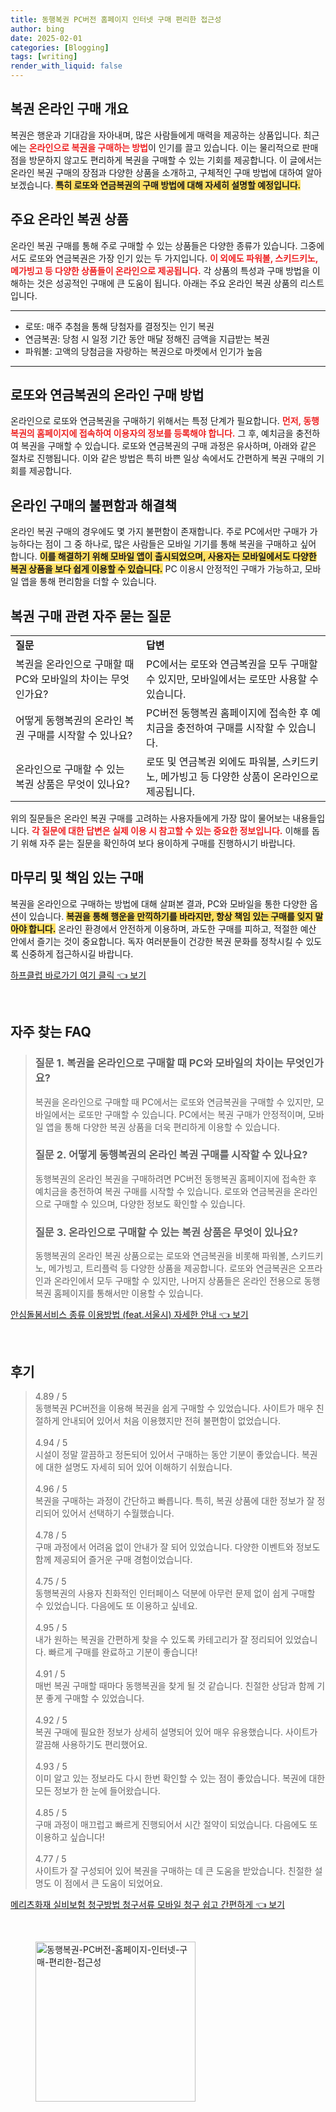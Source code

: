 ```yaml
---
title: 동행복권 PC버전 홈페이지 인터넷 구매 편리한 접근성
author: bing
date: 2025-02-01
categories: [Blogging]
tags: [writing]
render_with_liquid: false
---
```



<h2 id='복권 온라인 구매 개요'>복권 온라인 구매 개요</h2>

<p>복권은 행운과 기대감을 자아내며, 많은 사람들에게 매력을 제공하는 상품입니다. 최근에는 <b><span style="color: #ee2323;">온라인으로 복권을 구매하는 방법</span></b>이 인기를 끌고 있습니다. 이는 물리적으로 판매점을 방문하지 않고도 편리하게 복권을 구매할 수 있는 기회를 제공합니다. 이 글에서는 온라인 복권 구매의 장점과 다양한 상품을 소개하고, 구체적인 구매 방법에 대하여 알아보겠습니다. <b><span style="background-color: #ffe066;">특히 로또와 연금복권의 구매 방법에 대해 자세히 설명할 예정입니다.</span></b></p>

<h2 id='주요 온라인 복권 상품'>주요 온라인 복권 상품</h2>

<p>온라인 복권 구매를 통해 주로 구매할 수 있는 상품들은 다양한 종류가 있습니다. 그중에서도 로또와 연금복권은 가장 인기 있는 두 가지입니다. <b><span style="color: #ee2323;">이 외에도 파워볼, 스키드키노, 메가빙고 등 다양한 상품들이 온라인으로 제공됩니다.</span></b> 각 상품의 특성과 구매 방법을 이해하는 것은 성공적인 구매에 큰 도움이 됩니다. 아래는 주요 온라인 복권 상품의 리스트입니다.</p>

<hr />

<ul>
    <li>로또: 매주 추첨을 통해 당첨자를 결정짓는 인기 복권</li>
    <li>연금복권: 당첨 시 일정 기간 동안 매달 정해진 금액을 지급받는 복권</li>
    <li>파워볼: 고액의 당첨금을 자랑하는 복권으로 마켓에서 인기가 높음</li>
</ul>

<hr />

<h2 id='로또와 연금복권의 온라인 구매 방법'>로또와 연금복권의 온라인 구매 방법</h2>

<p>온라인으로 로또와 연금복권을 구매하기 위해서는 특정 단계가 필요합니다. <b><span style="color: #ee2323;">먼저, 동행복권의 홈페이지에 접속하여 이용자의 정보를 등록해야 합니다.</span></b> 그 후, 예치금을 충전하여 복권을 구매할 수 있습니다. 로또와 연금복권의 구매 과정은 유사하며, 아래와 같은 절차로 진행됩니다. 이와 같은 방법은 특히 바쁜 일상 속에서도 간편하게 복권 구매의 기회를 제공합니다.</p>

<h2 id='온라인 구매의 불편함과 해결책'>온라인 구매의 불편함과 해결책</h2>

<p>온라인 복권 구매의 경우에도 몇 가지 불편함이 존재합니다. 주로 PC에서만 구매가 가능하다는 점이 그 중 하나로, 많은 사람들은 모바일 기기를 통해 복권을 구매하고 싶어 합니다. <b><span style="background-color: #ffe066;">이를 해결하기 위해 모바일 앱이 출시되었으며, 사용자는 모바일에서도 다양한 복권 상품을 보다 쉽게 이용할 수 있습니다.</span></b> PC 이용시 안정적인 구매가 가능하고, 모바일 앱을 통해 편리함을 더할 수 있습니다.</p>

<h2 id='복권 구매 관련 자주 묻는 질문'>복권 구매 관련 자주 묻는 질문</h2>

<table>
    <tr>
        <td><b>질문</b></td>
        <td><b>답변</b></td>
    </tr>
    <tr>
        <td>복권을 온라인으로 구매할 때 PC와 모바일의 차이는 무엇인가요?</td>
        <td>PC에서는 로또와 연금복권을 모두 구매할 수 있지만, 모바일에서는 로또만 사용할 수 있습니다.</td>
    </tr>
    <tr>
        <td>어떻게 동행복권의 온라인 복권 구매를 시작할 수 있나요?</td>
        <td>PC버전 동행복권 홈페이지에 접속한 후 예치금을 충전하여 구매를 시작할 수 있습니다.</td>
    </tr>
    <tr>
        <td>온라인으로 구매할 수 있는 복권 상품은 무엇이 있나요?</td>
        <td>로또 및 연금복권 외에도 파워볼, 스키드키노, 메가빙고 등 다양한 상품이 온라인으로 제공됩니다.</td>
    </tr>
</table>

<p>위의 질문들은 온라인 복권 구매를 고려하는 사용자들에게 가장 많이 물어보는 내용들입니다. <b><span style="color: #ee2323;">각 질문에 대한 답변은 실제 이용 시 참고할 수 있는 중요한 정보입니다.</span></b> 이해를 돕기 위해 자주 묻는 질문을 확인하여 보다 용이하게 구매를 진행하시기 바랍니다.</p>

<h2 id='마무리 및 책임 있는 구매'>마무리 및 책임 있는 구매</h2>

<p>복권을 온라인으로 구매하는 방법에 대해 살펴본 결과, PC와 모바일을 통한 다양한 옵션이 있습니다. <b><span style="background-color: #ffe066;">복권을 통해 행운을 만끽하기를 바라지만, 항상 책임 있는 구매를 잊지 말아야 합니다.</span></b> 온라인 환경에서 안전하게 이용하며, 과도한 구매를 피하고, 적절한 예산 안에서 즐기는 것이 중요합니다. 독자 여러분들이 건강한 복권 문화를 정착시킬 수 있도록 신중하게 접근하시길 바랍니다.</p>


<p><a class="click-button" title="하프클럽 바로가기 여기 클릭" href="https://yellowplanner.github.io/posts/%ED%95%98%ED%94%84%ED%81%B4%EB%9F%BD-%EB%B0%94%EB%A1%9C%EA%B0%80%EA%B8%B0-%EC%97%AC%EA%B8%B0-%ED%81%B4%EB%A6%AD/" rel="dofollow">하프클럽 바로가기 여기 클릭 👈 보기</a></p><br>
<h2 id='자주_찾는_FAQ'>자주 찾는 FAQ</h2>
<div itemscope="" itemtype="https://schema.org/FAQPage"> 
<blockquote> 
<div itemscope="" itemprop="mainEntity" itemtype="https://schema.org/Question"> 
<h3 itemprop="name">질문 1. 복권을 온라인으로 구매할 때 PC와 모바일의 차이는 무엇인가요?</h3> 
<div itemscope="" itemprop="acceptedAnswer" itemtype="https://schema.org/Answer"> 
<span itemprop="text"> 
<p>복권을 온라인으로 구매할 때 PC에서는 로또와 연금복권을 구매할 수 있지만, 모바일에서는 로또만 구매할 수 있습니다. PC에서는 복권 구매가 안정적이며, 모바일 앱을 통해 다양한 복권 상품을 더욱 편리하게 이용할 수 있습니다.</p> 
</span> 
</div> 
</div> 

<div itemscope="" itemprop="mainEntity" itemtype="https://schema.org/Question"> 
<h3 itemprop="name">질문 2. 어떻게 동행복권의 온라인 복권 구매를 시작할 수 있나요?</h3> 
<div itemscope="" itemprop="acceptedAnswer" itemtype="https://schema.org/Answer"> 
<span itemprop="text"> 
<p>동행복권의 온라인 복권을 구매하려면 PC버전 동행복권 홈페이지에 접속한 후 예치금을 충전하여 복권 구매를 시작할 수 있습니다. 로또와 연금복권을 온라인으로 구매할 수 있으며, 다양한 정보도 확인할 수 있습니다.</p> 
</span> 
</div> 
</div> 

<div itemscope="" itemprop="mainEntity" itemtype="https://schema.org/Question"> 
<h3 itemprop="name">질문 3. 온라인으로 구매할 수 있는 복권 상품은 무엇이 있나요?</h3> 
<div itemscope="" itemprop="acceptedAnswer" itemtype="https://schema.org/Answer"> 
<span itemprop="text"> 
<p>동행복권의 온라인 복권 상품으로는 로또와 연금복권을 비롯해 파워볼, 스키드키노, 메가빙고, 트리플럭 등 다양한 상품을 제공합니다. 로또와 연금복권은 오프라인과 온라인에서 모두 구매할 수 있지만, 나머지 상품들은 온라인 전용으로 동행복권 홈페이지를 통해서만 이용할 수 있습니다.</p> 
</span> 
</div> 
</div> 
</blockquote> 
</div>
<p><a class="click-button" title="안심돌봄서비스 종류 이용방법 (feat.서울시) 자세한 안내" href="https://yellowplanner.github.io/posts/%EC%95%88%EC%8B%AC%EB%8F%8C%EB%B4%84%EC%84%9C%EB%B9%84%EC%8A%A4-%EC%A2%85%EB%A5%98-%EC%9D%B4%EC%9A%A9%EB%B0%A9%EB%B2%95-(feat.%EC%84%9C%EC%9A%B8%EC%8B%9C)-%EC%9E%90%EC%84%B8%ED%95%9C-%EC%95%88%EB%82%B4/" rel="dofollow">안심돌봄서비스 종류 이용방법 (feat.서울시) 자세한 안내 👈 보기</a></p><br>
<h2 id='후기'>후기</h2>
<div itemscope itemtype="https://schema.org/Product">
  <blockquote>
  <div itemprop="review" itemscope itemtype="https://schema.org/Review">
      <div itemprop="reviewRating" itemscope itemtype="https://schema.org/Rating"> <span itemprop="ratingValue">4.89</span> / <span itemprop="bestRating">5</span> </div>
      <span itemprop="reviewBody">동행복권 PC버전을 이용해 복권을 쉽게 구매할 수 있었습니다. 사이트가 매우 친절하게 안내되어 있어서 처음 이용했지만 전혀 불편함이 없었습니다.</span>
  </div>
  <br>
  <div itemprop="review" itemscope itemtype="https://schema.org/Review">
      <div itemprop="reviewRating" itemscope itemtype="https://schema.org/Rating"> <span itemprop="ratingValue">4.94</span> / <span itemprop="bestRating">5</span> </div>
      <span itemprop="reviewBody">시설이 정말 깔끔하고 정돈되어 있어서 구매하는 동안 기분이 좋았습니다. 복권에 대한 설명도 자세히 되어 있어 이해하기 쉬웠습니다.</span>
  </div>
  <br>
  <div itemprop="review" itemscope itemtype="https://schema.org/Review">
      <div itemprop="reviewRating" itemscope itemtype="https://schema.org/Rating"> <span itemprop="ratingValue">4.96</span> / <span itemprop="bestRating">5</span> </div>
      <span itemprop="reviewBody">복권을 구매하는 과정이 간단하고 빠릅니다. 특히, 복권 상품에 대한 정보가 잘 정리되어 있어서 선택하기 수월했습니다.</span>
  </div>
  <br>
  <div itemprop="review" itemscope itemtype="https://schema.org/Review">
      <div itemprop="reviewRating" itemscope itemtype="https://schema.org/Rating"> <span itemprop="ratingValue">4.78</span> / <span itemprop="bestRating">5</span> </div>
      <span itemprop="reviewBody">구매 과정에서 어려움 없이 안내가 잘 되어 있었습니다. 다양한 이벤트와 정보도 함께 제공되어 즐거운 구매 경험이었습니다.</span>
  </div>
  <br>
  <div itemprop="review" itemscope itemtype="https://schema.org/Review">
      <div itemprop="reviewRating" itemscope itemtype="https://schema.org/Rating"> <span itemprop="ratingValue">4.75</span> / <span itemprop="bestRating">5</span> </div>
      <span itemprop="reviewBody">동행복권의 사용자 친화적인 인터페이스 덕분에 아무런 문제 없이 쉽게 구매할 수 있었습니다. 다음에도 또 이용하고 싶네요.</span>
  </div>
  <br>
  <div itemprop="review" itemscope itemtype="https://schema.org/Review">
      <div itemprop="reviewRating" itemscope itemtype="https://schema.org/Rating"> <span itemprop="ratingValue">4.95</span> / <span itemprop="bestRating">5</span> </div>
      <span itemprop="reviewBody">내가 원하는 복권을 간편하게 찾을 수 있도록 카테고리가 잘 정리되어 있었습니다. 빠르게 구매를 완료하고 기분이 좋습니다!</span>
  </div>
  <br>
  <div itemprop="review" itemscope itemtype="https://schema.org/Review">
      <div itemprop="reviewRating" itemscope itemtype="https://schema.org/Rating"> <span itemprop="ratingValue">4.91</span> / <span itemprop="bestRating">5</span> </div>
      <span itemprop="reviewBody">매번 복권 구매할 때마다 동행복권을 찾게 될 것 같습니다. 친절한 상담과 함께 기분 좋게 구매할 수 있었습니다.</span>
  </div>
  <br>
  <div itemprop="review" itemscope itemtype="https://schema.org/Review">
      <div itemprop="reviewRating" itemscope itemtype="https://schema.org/Rating"> <span itemprop="ratingValue">4.92</span> / <span itemprop="bestRating">5</span> </div>
      <span itemprop="reviewBody">복권 구매에 필요한 정보가 상세히 설명되어 있어 매우 유용했습니다. 사이트가 깔끔해 사용하기도 편리했어요.</span>
  </div>
  <br>
  <div itemprop="review" itemscope itemtype="https://schema.org/Review">
      <div itemprop="reviewRating" itemscope itemtype="https://schema.org/Rating"> <span itemprop="ratingValue">4.93</span> / <span itemprop="bestRating">5</span> </div>
      <span itemprop="reviewBody">이미 알고 있는 정보라도 다시 한번 확인할 수 있는 점이 좋았습니다. 복권에 대한 모든 정보가 한 눈에 들어왔습니다.</span>
  </div>
  <br>
  <div itemprop="review" itemscope itemtype="https://schema.org/Review">
      <div itemprop="reviewRating" itemscope itemtype="https://schema.org/Rating"> <span itemprop="ratingValue">4.85</span> / <span itemprop="bestRating">5</span> </div>
      <span itemprop="reviewBody">구매 과정이 매끄럽고 빠르게 진행되어서 시간 절약이 되었습니다. 다음에도 또 이용하고 싶습니다!</span>
  </div>
  <br>
  <div itemprop="review" itemscope itemtype="https://schema.org/Review">
      <div itemprop="reviewRating" itemscope itemtype="https://schema.org/Rating"> <span itemprop="ratingValue">4.77</span> / <span itemprop="bestRating">5</span> </div>
      <span itemprop="reviewBody">사이트가 잘 구성되어 있어 복권을 구매하는 데 큰 도움을 받았습니다. 친절한 설명도 이 점에서 큰 도움이 되었어요.</span>
  </div>
  </blockquote>
</div>
<p><a class="click-button" title="메리츠화재 실비보험 청구방법 청구서류 모바일 청구 쉽고 간편하게" href="https://yellowplanner.github.io/posts/%EB%A9%94%EB%A6%AC%EC%B8%A0%ED%99%94%EC%9E%AC-%EC%8B%A4%EB%B9%84%EB%B3%B4%ED%97%98-%EC%B2%AD%EA%B5%AC%EB%B0%A9%EB%B2%95-%EC%B2%AD%EA%B5%AC%EC%84%9C%EB%A5%98-%EB%AA%A8%EB%B0%94%EC%9D%BC-%EC%B2%AD%EA%B5%AC-%EC%89%BD%EA%B3%A0-%EA%B0%84%ED%8E%B8%ED%95%98%EA%B2%8C/" rel="dofollow">메리츠화재 실비보험 청구방법 청구서류 모바일 청구 쉽고 간편하게 👈 보기</a></p><br>
<figure class="image"><img src="https://yellowplanner.github.io/assets/img/thumbnail/동행복권-PC버전-홈페이지-인터넷-구매-편리한-접근성.webp" alt="동행복권-PC버전-홈페이지-인터넷-구매-편리한-접근성" width="256" height="256"></figure>